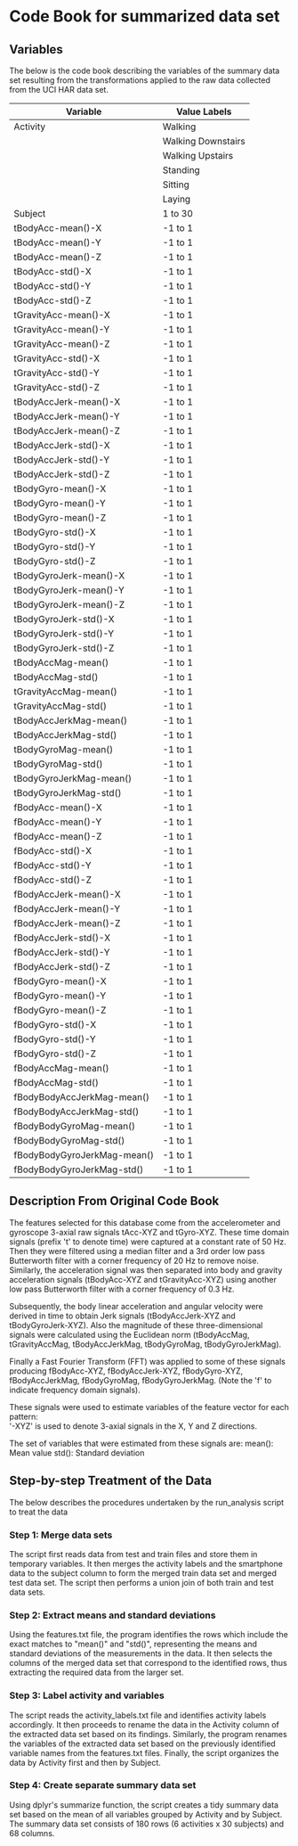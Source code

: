 # Code Book for summarized data set

## Variables

The below is the code book describing the variables of the summary data set resulting from the transformations applied to the raw data collected from the UCI HAR data set.

| Variable                    | Value Labels       |
|-----------------------------|--------------------|
| Activity                    | Walking            |
|                             | Walking Downstairs |
|                             | Walking Upstairs   |
|                             | Standing           |
|                             | Sitting            |
|                             | Laying             |
| Subject                     | 1 to 30            |
| tBodyAcc-mean()-X           | -1 to 1            |
| tBodyAcc-mean()-Y           | -1 to 1            |
| tBodyAcc-mean()-Z           | -1 to 1            |
| tBodyAcc-std()-X            | -1 to 1            |
| tBodyAcc-std()-Y            | -1 to 1            |
| tBodyAcc-std()-Z            | -1 to 1            |
| tGravityAcc-mean()-X        | -1 to 1            |
| tGravityAcc-mean()-Y        | -1 to 1            |
| tGravityAcc-mean()-Z        | -1 to 1            |
| tGravityAcc-std()-X         | -1 to 1            |
| tGravityAcc-std()-Y         | -1 to 1            |
| tGravityAcc-std()-Z         | -1 to 1            |
| tBodyAccJerk-mean()-X       | -1 to 1            |
| tBodyAccJerk-mean()-Y       | -1 to 1            |
| tBodyAccJerk-mean()-Z       | -1 to 1            |
| tBodyAccJerk-std()-X        | -1 to 1            |
| tBodyAccJerk-std()-Y        | -1 to 1            |
| tBodyAccJerk-std()-Z        | -1 to 1            |
| tBodyGyro-mean()-X          | -1 to 1            |
| tBodyGyro-mean()-Y          | -1 to 1            |
| tBodyGyro-mean()-Z          | -1 to 1            |
| tBodyGyro-std()-X           | -1 to 1            |
| tBodyGyro-std()-Y           | -1 to 1            |
| tBodyGyro-std()-Z           | -1 to 1            |
| tBodyGyroJerk-mean()-X      | -1 to 1            |
| tBodyGyroJerk-mean()-Y      | -1 to 1            |
| tBodyGyroJerk-mean()-Z      | -1 to 1            |
| tBodyGyroJerk-std()-X       | -1 to 1            |
| tBodyGyroJerk-std()-Y       | -1 to 1            |
| tBodyGyroJerk-std()-Z       | -1 to 1            |
| tBodyAccMag-mean()          | -1 to 1            |
| tBodyAccMag-std()           | -1 to 1            |
| tGravityAccMag-mean()       | -1 to 1            |
| tGravityAccMag-std()        | -1 to 1            |
| tBodyAccJerkMag-mean()      | -1 to 1            |
| tBodyAccJerkMag-std()       | -1 to 1            |
| tBodyGyroMag-mean()         | -1 to 1            |
| tBodyGyroMag-std()          | -1 to 1            |
| tBodyGyroJerkMag-mean()     | -1 to 1            |
| tBodyGyroJerkMag-std()      | -1 to 1            |
| fBodyAcc-mean()-X           | -1 to 1            |
| fBodyAcc-mean()-Y           | -1 to 1            |
| fBodyAcc-mean()-Z           | -1 to 1            |
| fBodyAcc-std()-X            | -1 to 1            |
| fBodyAcc-std()-Y            | -1 to 1            |
| fBodyAcc-std()-Z            | -1 to 1            |
| fBodyAccJerk-mean()-X       | -1 to 1            |
| fBodyAccJerk-mean()-Y       | -1 to 1            |
| fBodyAccJerk-mean()-Z       | -1 to 1            |
| fBodyAccJerk-std()-X        | -1 to 1            |
| fBodyAccJerk-std()-Y        | -1 to 1            |
| fBodyAccJerk-std()-Z        | -1 to 1            |
| fBodyGyro-mean()-X          | -1 to 1            |
| fBodyGyro-mean()-Y          | -1 to 1            |
| fBodyGyro-mean()-Z          | -1 to 1            |
| fBodyGyro-std()-X           | -1 to 1            |
| fBodyGyro-std()-Y           | -1 to 1            |
| fBodyGyro-std()-Z           | -1 to 1            |
| fBodyAccMag-mean()          | -1 to 1            |
| fBodyAccMag-std()           | -1 to 1            |
| fBodyBodyAccJerkMag-mean()  | -1 to 1            |
| fBodyBodyAccJerkMag-std()   | -1 to 1            |
| fBodyBodyGyroMag-mean()     | -1 to 1            |
| fBodyBodyGyroMag-std()      | -1 to 1            |
| fBodyBodyGyroJerkMag-mean() | -1 to 1            |
| fBodyBodyGyroJerkMag-std()  | -1 to 1            |

## Description From Original Code Book

The features selected for this database come from the accelerometer and gyroscope 3-axial raw signals tAcc-XYZ and tGyro-XYZ. These time domain signals (prefix 't' to denote time) were captured at a constant rate of 50 Hz. Then they were filtered using a median filter and a 3rd order low pass Butterworth filter with a corner frequency of 20 Hz to remove noise. Similarly, the acceleration signal was then separated into body and gravity acceleration signals (tBodyAcc-XYZ and tGravityAcc-XYZ) using another low pass Butterworth filter with a corner frequency of 0.3 Hz.

Subsequently, the body linear acceleration and angular velocity were derived in time to obtain Jerk signals (tBodyAccJerk-XYZ and tBodyGyroJerk-XYZ). Also the magnitude of these three-dimensional signals were calculated using the Euclidean norm (tBodyAccMag, tGravityAccMag, tBodyAccJerkMag, tBodyGyroMag, tBodyGyroJerkMag).

Finally a Fast Fourier Transform (FFT) was applied to some of these signals producing fBodyAcc-XYZ, fBodyAccJerk-XYZ, fBodyGyro-XYZ, fBodyAccJerkMag, fBodyGyroMag, fBodyGyroJerkMag. (Note the 'f' to indicate frequency domain signals).

These signals were used to estimate variables of the feature vector for each pattern:\
'-XYZ' is used to denote 3-axial signals in the X, Y and Z directions.

The set of variables that were estimated from these signals are: mean(): Mean value std(): Standard deviation

## Step-by-step Treatment of the Data

The below describes the procedures undertaken by the run_analysis script to treat the data

### Step 1: Merge data sets

The script first reads data from test and train files and store them in temporary variables. It then merges the activity labels and the smartphone data to the subject column to form the merged train data set and merged test data set. The script then performs a union join of both train and test data sets.

### Step 2: Extract means and standard deviations

Using the features.txt file, the program identifies the rows which include the exact matches to "mean()" and "std()", representing the means and standard deviations of the measurements in the data. It then selects the columns of the merged data set that correspond to the identified rows, thus extracting the required data from the larger set.

### Step 3: Label activity and variables

The script reads the activity_labels.txt file and identifies activity labels accordingly. It then proceeds to rename the data in the Activity column of the extracted data set based on its findings. Similarly, the program renames the variables of the extracted data set based on the previously identified variable names from the features.txt files. Finally, the script organizes the data by Activity first and then by Subject.

### Step 4: Create separate summary data set

Using dplyr's summarize function, the script creates a tidy summary data set based on the mean of all variables grouped by Activity and by Subject. The summary data set consists of 180 rows (6 activities x 30 subjects) and 68 columns.
